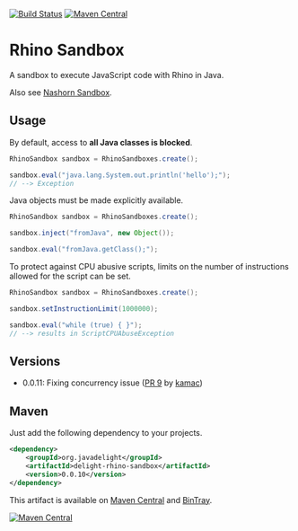 [![Build Status](https://travis-ci.org/javadelight/delight-rhino-sandbox.svg?branch=master)](https://travis-ci.org/javadelight/delight-rhino-sandbox) [![Maven Central](https://img.shields.io/maven-central/v/org.javadelight/delight-rhino-sandbox.svg)](https://search.maven.org/#search%7Cga%7C1%7Cdelight-rhino-sandbox)

# Rhino Sandbox

A sandbox to execute JavaScript code with Rhino in Java.

Also see [Nashorn Sandbox](https://github.com/javadelight/delight-nashorn-sandbox).

## Usage

By default, access to **all Java classes is blocked**.

```java
RhinoSandbox sandbox = RhinoSandboxes.create();

sandbox.eval("java.lang.System.out.println('hello');");
// --> Exception
```

Java objects must be made explicitly available.

```java
RhinoSandbox sandbox = RhinoSandboxes.create();

sandbox.inject("fromJava", new Object());

sandbox.eval("fromJava.getClass();");
```

To protect against CPU abusive scripts, limits on the number of instructions allowed for the script can be set.

```java
RhinoSandbox sandbox = RhinoSandboxes.create();

sandbox.setInstructionLimit(1000000);

sandbox.eval("while (true) { }");
// --> results in ScriptCPUAbuseException
```

## Versions

- 0.0.11: Fixing concurrency issue ([PR 9](https://github.com/javadelight/delight-rhino-sandbox/pull/9) by [kamac](https://github.com/kamac))

## Maven

Just add the following dependency to your projects.

```xml
<dependency>
    <groupId>org.javadelight</groupId>
    <artifactId>delight-rhino-sandbox</artifactId>
    <version>0.0.10</version>
</dependency>
```

This artifact is available on [Maven Central](https://search.maven.org/#search%7Cga%7C1%7Cdelight-rhino-sandbox) and 
[BinTray](https://bintray.com/javadelight/javadelight/delight-rhino-sandbox).

[![Maven Central](https://img.shields.io/maven-central/v/org.javadelight/delight-rhino-sandbox.svg)](https://search.maven.org/#search%7Cga%7C1%7Cdelight-rhino-sandbox)

